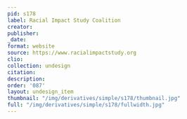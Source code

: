 ```yaml
---
pid: s178
label: Racial Impact Study Coalition
creator:
publisher:
_date:
format: website
source: https://www.racialimpactstudy.org
clio:
collection: undesign
citation:
description:
order: '087'
layout: undesign_item
thumbnail: "/img/derivatives/simple/s178/thumbnail.jpg"
full: "/img/derivatives/simple/s178/fullwidth.jpg"
---
```


